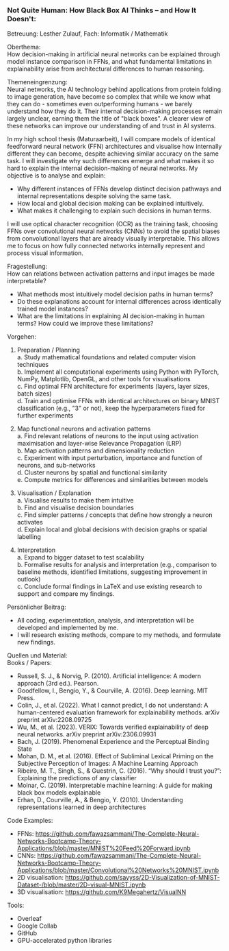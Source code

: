 ### Not Quite Human: How Black Box AI Thinks – and How It Doesn't:

Betreuung: Lesther Zulauf, Fach: Informatik / Mathematik


Oberthema:  
How decision-making in artificial neural networks can be explained through model instance comparison in FFNs, and what fundamental limitations in explainability arise from architectural differences to human reasoning.

Themeneingrenzung:  
Neural networks, the AI technology behind applications from protein folding to image generation, have become so complex that while we know what they can do - sometimes even outperforming humans - we barely understand how they do it. Their internal decision-making processes remain largely unclear, earning them the title of "black boxes". A clearer view of these networks can improve our understanding of and trust in AI systems.

In my high school thesis (Maturaarbeit), I will compare models of identical feedforward neural network (FFN) architectures and visualise how internally different they can become, despite achieving similar accuracy on the same task. I will investigate why such differences emerge and what makes it so hard to explain the internal decision-making of neural networks. My objective is to analyse and explain:

   - Why different instances of FFNs develop distinct decision pathways and internal   representations despite solving the same task. 
   - How local and global decision making can be explained intuitively.
   - What makes it challenging to explain such decisions in human terms.

I will use optical character recognition (OCR) as the training task, choosing FFNs over convolutional neural networks (CNNs) to avoid the spatial biases from convolutional layers that are already visually interpretable. This allows me to focus on how fully connected networks internally represent and process visual information.


Fragestellung:  
How can relations between activation patterns and input images be made interpretable?
   - What methods most intuitively model decision paths in human terms?
   - Do these explanations account for internal differences across identically trained model instances?
   - What are the limitations in explaining AI decision-making in human terms? How could we improve these limitations?


Vorgehen:  
1. Preparation / Planning  
   a. Study mathematical foundations and related computer vision techniques  
   b. Implement all computational experiments using Python with PyTorch, NumPy, Matplotlib, OpenGL, and other tools for visualisations  
   c. Find optimal FFN architecture for experiments (layers, layer sizes, batch sizes)  
   d. Train and optimise FFNs with identical architectures on binary MNIST classification (e.g., "3" or not), keep the hyperparameters fixed for further experiments  

2. Map functional neurons and activation patterns  
   a. Find relevant relations of neurons to the input using activation maximisation and layer-wise Relevance Propagation (LRP)  
   b. Map activation patterns and dimensionality reduction  
   c. Experiment with input perturbation, importance and function of neurons, and sub-networks  
   d. Cluster neurons by spatial and functional similarity  
   e. Compute metrics for differences and similarities between models  

3. Visualisation / Explanation  
   a. Visualise results to make them intuitive  
   b. Find and visualise decision boundaries  
   c. Find simpler patterns / concepts that define how strongly a neuron activates  
   d. Explain local and global decisions with decision graphs or spatial labelling  

4. Interpretation  
   a. Expand to bigger dataset to test scalability  
   b. Formalise results for analysis and interpretation (e.g., comparison to baseline methods, identified limitations, suggesting improvement in outlook)  
   c. Conclude formal findings in LaTeX and use existing research to support and compare my findings.  


Persönlicher Beitrag:  
- All coding, experimentation, analysis, and interpretation will be developed and implemented by me. 
- I will research existing methods, compare to my methods, and formulate new findings.


Quellen und Material:  
Books / Papers:
- Russell, S. J., & Norvig, P. (2010). Artificial intelligence: A modern approach (3rd ed.). Pearson.
- Goodfellow, I., Bengio, Y., & Courville, A. (2016). Deep learning. MIT Press.
- Colin, J., et al. (2022). What I cannot predict, I do not understand: A human-centered evaluation framework for explainability methods. arXiv preprint arXiv:2208.09725
- Wu, M., et al. (2023). VERIX: Towards verified explainability of deep neural networks. arXiv preprint arXiv:2306.09931
- Bach, J. (2019). Phenomenal Experience and the Perceptual Binding State
- Mohan, D. M., et al. (2016). Effect of Subliminal Lexical Priming on the Subjective Perception of Images: A Machine Learning Approach
- Ribeiro, M. T., Singh, S., & Guestrin, C. (2016). “Why should I trust you?”: Explaining the predictions of any classifier
- Molnar, C. (2019). Interpretable machine learning: A guide for making black box models explainable
- Erhan, D., Courville, A., & Bengio, Y. (2010). Understanding representations learned in deep architectures

Code Examples:
- FFNs: https://github.com/fawazsammani/The-Complete-Neural-Networks-Bootcamp-Theory-Applications/blob/master/MNIST%20Feed%20Forward.ipynb
- CNNs: https://github.com/fawazsammani/The-Complete-Neural-Networks-Bootcamp-Theory-Applications/blob/master/Convolutional%20Networks%20MNIST.ipynb
- 2D visualisation: https://github.com/sayyss/2D-Visualization-of-MNIST-Dataset-/blob/master/2D-visual-MNIST.ipynb
- 3D visualisation: https://github.com/K9Megahertz/VisualNN

Tools:
- Overleaf
- Google Collab
- GitHub
- GPU-accelerated python libraries
